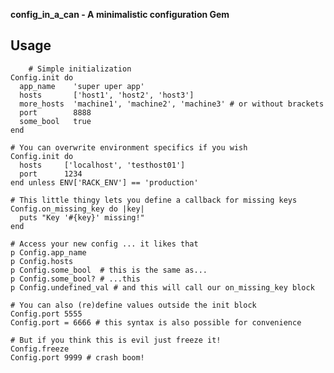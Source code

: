 **config_in_a_can - A minimalistic configuration Gem**

Usage
-----
        # Simple initialization
    Config.init do
      app_name    'super uper app'
      hosts       ['host1', 'host2', 'host3']
      more_hosts  'machine1', 'machine2', 'machine3' # or without brackets
      port        8888
      some_bool   true
    end

    # You can overwrite environment specifics if you wish
    Config.init do
      hosts     ['localhost', 'testhost01']
      port      1234
    end unless ENV['RACK_ENV'] == 'production'

    # This little thingy lets you define a callback for missing keys
    Config.on_missing_key do |key|
      puts "Key '#{key}' missing!"
    end

    # Access your new config ... it likes that
    p Config.app_name
    p Config.hosts
    p Config.some_bool  # this is the same as...
    p Config.some_bool? # ...this
    p Config.undefined_val # and this will call our on_missing_key block

    # You can also (re)define values outside the init block
    Config.port 5555
    Config.port = 6666 # this syntax is also possible for convenience

    # But if you think this is evil just freeze it!
    Config.freeze
    Config.port 9999 # crash boom!

